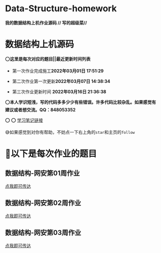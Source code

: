 # Data-Structure-homework
**我的数据结构上机作业源码    // 写的超级菜//**

# 数据结构上机源码

:o:**这里是每次对应的题目||最近更新时间列表**

- 第一次作业完成施工**2022年03月01日 17:51:29**

- 第二次作业第一次更新**2022年03月07日 14:38:34**

- 第三次作业更新时间 **2022年03月16日 21:36:38**


:o:**本人学识短浅，写的代码多多少少有些错误。许多代码比较杂乱。如果感觉有建议或者想交流。QQ：848053352**



:o: :o: [学习笔记链接](http://www.xiaohuang.vip/index.php/category/%E6%95%B0%E6%8D%AE%E7%BB%93%E6%9E%84/)



:sweat_smile:如果感觉到对你有帮助，不妨点一下右上角的`star`和主页的`follow`



# :ledger:以下是每次作业的题目





## 数据结构-网安第01周作业

[点我即可传达](https://github.com/YouChenJun/Data-Structure-homework/blob/main/%E7%AC%AC%E4%B8%80%E5%91%A8%E4%B8%8A%E6%9C%BA/%E7%AC%AC%E4%B8%80%E5%91%A8%E4%B8%8A%E6%9C%BA.md)



## 数据结构-网安第02周作业

[点我即可传达](https://github.com/YouChenJun/Data-Structure-homework/blob/main/%E7%AC%AC%E4%BA%8C%E5%91%A8%E4%B8%8A%E6%9C%BA/%E7%AC%AC%E4%BA%8C%E5%91%A8%E4%B8%8A%E6%9C%BA.md)



## 数据结构-网安第03周作业

[点我即可传达](https://github.com/YouChenJun/Data-Structure-homework/blob/main/%E7%AC%AC%E4%BA%8C%E5%91%A8%E4%B8%8A%E6%9C%BA/%E7%AC%AC%E4%BA%8C%E5%91%A8%E4%B8%8A%E6%9C%BA.md)

